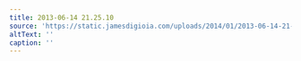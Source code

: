 ```yaml
---
title: 2013-06-14 21.25.10
source: 'https://static.jamesdigioia.com/uploads/2014/01/2013-06-14-21-25-10-scaled.jpg'
altText: ''
caption: ''
---
```


